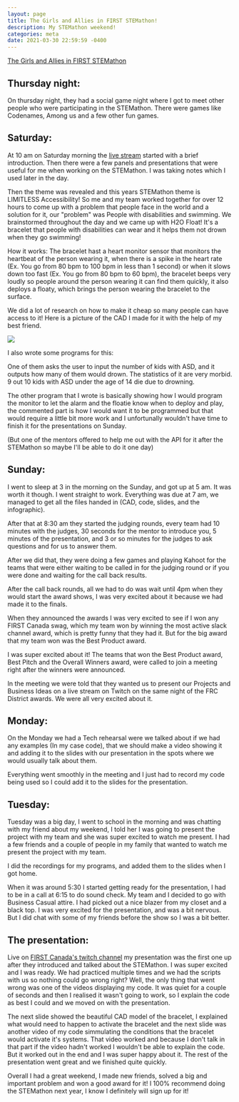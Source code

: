 ```yaml
---
layout: page
title: The Girls and Allies in FIRST STEMathon!
description: My STEMathon weekend!
categories: meta
date: 2021-03-30 22:59:59 -0400
---
```


[The Girls and Allies in FIRST STEMathon](https://www.firstroboticscanada.org/stemathon/register/)
## Thursday night:

On thursday night, they had a social game night where I got to meet other people who were participating in the STEMathon.
There were games like Codenames, Among us and a few other fun games.

## Saturday:

At 10 am on Saturday morning the [live stream](https://www.twitch.tv/firstcanada) started with a brief introduction. Then there were a few panels and presentations that were useful for me when working on the STEMathon. I was taking notes which I used later in the day.

Then the theme was revealed and this years STEMathon theme is LIMITLESS Accessibility! So me and my team worked together for over 12 hours to come up with a problem that people face in the world and a solution for it, our "problem" was People with disabilities and swimming. We brainstormed throughout the day and we came up with H2O Float! It's a bracelet that people with disabilities can wear and it helps them not drown when they go swimming! 

How it works: The bracelet hast a heart monitor sensor that monitors the heartbeat of the person wearing it, when there is a spike in the heart rate (Ex. You go from 80 bpm to 100 bpm in less than 1 second) or when it slows down too fast (Ex. You go from 80 bpm to 60 bpm), the bracelet beeps very loudly so people around the person wearing it can find them quickly, it also deploys a floaty, which brings the person wearing the bracelet to the surface.

We did a lot of research on how to make it cheap so many people can have access to it! Here is a picture of the CAD I made for it with the help of my best friend.

![ ](/static/img/Screenshot_2021-03-21_021123.png)

I also wrote some programs for this:

One of them asks the user to input the number of kids with ASD, and it outputs how many of them would drown. The statistics of it are very morbid. 9 out 10 kids with ASD under the age of 14 die due to drowning. 

The other program that I wrote is basically showing how I would program the monitor to let the alarm and the floatie know when to deploy and play, the commented part is how I would want it to be programmed but that would require a little bit more work and I unfortunally wouldn't have time to finish it for the presentations on Sunday.

(But one of the mentors offered to help me out with the API for it after the STEMathon so maybe I'll be able to do it one day)

## Sunday:

I went to sleep at 3 in the morning on the Sunday, and got up at 5 am. It was worth it though. I went straight to work. Everything was due at 7 am, we managed to get all the files handed in (CAD, code, slides, and the infographic). 

After that at 8:30 am they started the judging rounds, every team had 10 minutes with the judges, 30 seconds for the mentor to introduce you, 5 minutes of the presentation, and 3 or so minutes for the judges to ask questions and for us to answer them. 

After we did that, they were doing a few games and playing Kahoot for the teams that were either waiting to be called in for the judging round or if you were done and waiting for the call back results.

After the call back rounds, all we had to do was wait until 4pm when they would start the award shows, I was very excited about it because we had made it to the finals.
 
When they announced the awards I was very excited to see if I won any FIRST Canada swag, which my team won by winning the most active slack channel award, which is pretty funny that they had it. But for the big award that my team won was the Best Product award. 

I was super excited about it! The teams that won the Best Product award, Best Pitch and the Overall Winners award, were called to join a meeting right after the winners were announced. 

In the meeting we were told that they wanted us to present our Projects and Business Ideas on a live stream on Twitch on the same night of the FRC District awards. We were all very excited about it.


## Monday:

On the Monday we had a Tech rehearsal were we talked about if we had any examples (In my case code), that we should make a video showing it and adding it to the slides with our presentation in the spots where we would usually talk about them.

Everything went smoothly in the meeting and I just had to record my code being used so I could add it to the slides for the presentation.

## Tuesday:

Tuesday was a big day, I went to school in the morning and was chatting with my friend about my weekend, I told her I was going to present the project with my team and she was super excited to watch me present. I had a few friends and a couple of people in my family that wanted to watch me present the project with my team.

I did the recordings for my programs, and added them to the slides when I got home. 

When it was around 5:30 I started getting ready for the presentation, I had to be in a call at 6:15 to do sound check. My team and I decided to go with Business Casual attire. I had picked out a nice blazer from my closet and a black top. I was very excited for the presentation, and was a bit nervous. But I did chat with some of my friends before the show so I was a bit better.

## The presentation: 

Live on [FIRST Canada's twitch channel](https://www.twitch.tv/firstcanada) my presentation was the first one up after they introduced and talked about the STEMathon. I was super excited and I was ready. We had practiced multiple times and we had the scripts with us so nothing could go wrong right? Well, the only thing that went wrong was one of the videos displaying my code. It was quiet for a couple of seconds and then I realised it wasn't going to work, so I explain the code as best I could and we moved on with the presentation. 

The next slide showed the beautiful CAD model of the bracelet, I explained what would need to happen to activate the bracelet and the next slide was another video of my code simmulating the conditions that the bracelet would activate it's systems. That video worked and because I don't talk in that part if the video hadn't worked I wouldn't be able to explain the code. But it worked out in the end and I was super happy about it. The rest of the presentation went great and we finished quite quickly.

Overall I had a great weekend, I made new friends, solved a big and important problem and won a good award for it! I 100% recommend doing the STEMathon next year, I know I definitely will sign up for it!



